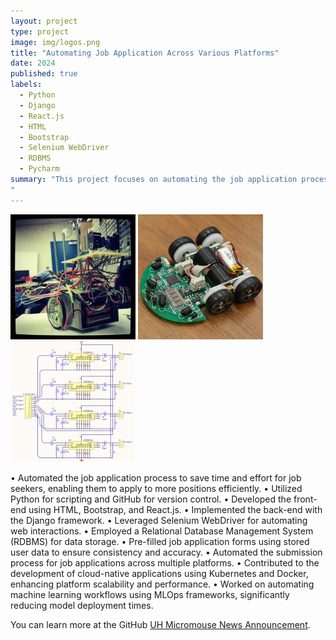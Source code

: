 ```yaml
---
layout: project
type: project
image: img/logos.png
title: "Automating Job Application Across Various Platforms"
date: 2024
published: true
labels:
  - Python
  - Django
  - React.js
  - HTML
  - Bootstrap
  - Selenium WebDriver
  - RDBMS
  - Pycharm
summary: "This project focuses on automating the job application process to streamline the efforts of job seekers. By leveraging cutting-edge technologies, the system allows users to apply for multiple job positions efficiently and accurately. It integrates front-end and back-end systems with automation tools to simplify repetitive tasks, ensuring a seamless experience for users. This project demonstrates expertise in full-stack development and automation.
"
---
```


<div class="text-center p-4">
  <img width="200px" src="../img/micromouse/micromouse-robot.png" class="img-thumbnail" >
  <img width="200px" src="../img/micromouse/micromouse-robot-2.jpg" class="img-thumbnail" >
  <img width="200px" src="../img/micromouse/micromouse-circuit.png" class="img-thumbnail" >
</div>

• Automated the job application process to save time and effort for job seekers, enabling them to apply to more positions efficiently.
• Utilized Python for scripting and GitHub for version control.
• Developed the front-end using HTML, Bootstrap, and React.js.
• Implemented the back-end with the Django framework.
• Leveraged Selenium WebDriver for automating web interactions.
• Employed a Relational Database Management System (RDBMS) for data storage.
• Pre-filled job application forms using stored user data to ensure consistency and accuracy.
• Automated the submission process for job applications across multiple platforms.
• Contributed to the development of cloud-native applications using Kubernetes and Docker, enhancing platform
scalability and performance.
• Worked on automating machine learning workflows using MLOps frameworks, significantly reducing model
deployment times.

You can learn more at the GitHub [UH Micromouse News Announcement](https://manoa.hawaii.edu/news/article.php?aId=2857).
